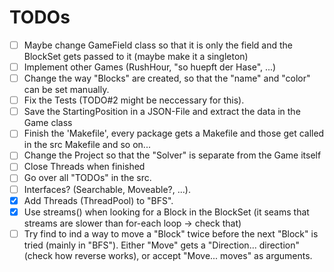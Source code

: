 # TODOs

 - [ ] Maybe change GameField class so that it is only the field and the BlockSet gets passed to it (maybe make it a singleton)
 - [ ] Implement other Games (RushHour, "so huepft der Hase", ...)
 - [ ] Change the way "Blocks" are created, so that the "name" and "color" can be set manually.
 - [ ] Fix the Tests (TODO#2 might be neccessary for this).
 - [ ] Save the StartingPosition in a JSON-File and extract the data in the Game class
 - [ ] Finish the 'Makefile', every package gets a Makefile and those get called in the src Makefile and so on...
 - [ ] Change the Project so that the "Solver" is separate from the Game itself
 - [ ] Close Threads when finished
 - [ ] Go over all "TODOs" in the src.
 - [ ] Interfaces? (Searchable, Moveable?, ...).
 - [X] Add Threads (ThreadPool) to "BFS".
 - [X] Use streams() when looking for a Block in the BlockSet (it seams that streams are slower than for-each loop -> check that)
 - [ ] Try find to ind a way to move a "Block" twice before the next "Block" is tried (mainly in "BFS"). Either "Move" gets a "Direction... direction" (check how reverse works), or accept "Move... moves" as arguments.